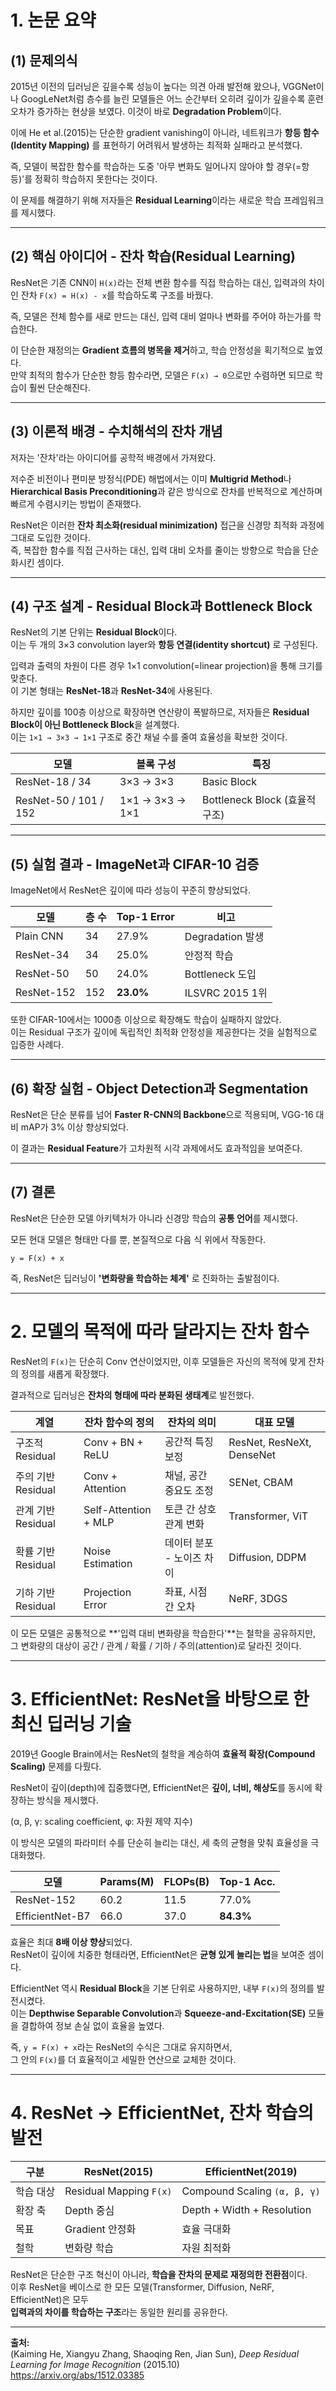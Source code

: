 # 1. 논문 요약

## (1) 문제의식

2015년 이전의 딥러닝은 깊을수록 성능이 높다는 의견 아래 발전해 왔으나, VGGNet이나 GoogLeNet처럼 층수를 늘린 모델들은 어느 순간부터 오히려 깊이가 깊을수록 훈련 오차가 증가하는 현상을 보였다. 이것이 바로 **Degradation Problem**이다.

이에 He et al.(2015)는 단순한 gradient vanishing이 아니라, 네트워크가 **항등 함수(Identity Mapping)** 를 표현하기 어려워서 발생하는 최적화 실패라고 분석했다.

즉, 모델이 복잡한 함수를 학습하는 도중 '아무 변화도 일어나지 않아야 할 경우(=항등)'를 정확히 학습하지 못한다는 것이다.

이 문제를 해결하기 위해 저자들은 **Residual Learning**이라는 새로운 학습 프레임워크를 제시했다.

---

## (2) 핵심 아이디어 - 잔차 학습(Residual Learning)

ResNet은 기존 CNN이 `H(x)`라는 전체 변환 함수를 직접 학습하는 대신, 입력과의 차이인 잔차 `F(x) = H(x) - x`를 학습하도록 구조를 바꿨다.

즉, 모델은 전체 함수를 새로 만드는 대신, 입력 대비 얼마나 변화를 주어야 하는가를 학습한다.

이 단순한 재정의는 **Gradient 흐름의 병목을 제거**하고, 학습 안정성을 획기적으로 높였다.  
만약 최적의 함수가 단순한 항등 함수라면, 모델은 `F(x) → 0`으로만 수렴하면 되므로 학습이 훨씬 단순해진다.

---

## (3) 이론적 배경 - 수치해석의 잔차 개념

저자는 '잔차'라는 아이디어를 공학적 배경에서 가져왔다.

저수준 비전이나 편미분 방정식(PDE) 해법에서는 이미 **Multigrid Method**나 **Hierarchical Basis Preconditioning**과 같은 방식으로 잔차를 반복적으로 계산하며 빠르게 수렴시키는 방법이 존재했다.

ResNet은 이러한 **잔차 최소화(residual minimization)** 접근을 신경망 최적화 과정에 그대로 도입한 것이다.  
즉, 복잡한 함수를 직접 근사하는 대신, 입력 대비 오차를 줄이는 방향으로 학습을 단순화시킨 셈이다.

---

## (4) 구조 설계 - Residual Block과 Bottleneck Block

ResNet의 기본 단위는 **Residual Block**이다.  
이는 두 개의 3×3 convolution layer와 **항등 연결(identity shortcut)** 로 구성된다.

입력과 출력의 차원이 다른 경우 1×1 convolution(=linear projection)을 통해 크기를 맞춘다.  
이 기본 형태는 **ResNet-18**과 **ResNet-34**에 사용된다.

하지만 깊이를 100층 이상으로 확장하면 연산량이 폭발하므로, 저자들은 **Residual Block이 아닌 Bottleneck Block**을 설계했다.  
이는 `1×1 → 3×3 → 1×1` 구조로 중간 채널 수를 줄여 효율성을 확보한 것이다.

| 모델 | 블록 구성 | 특징 |
|------|------------|------|
| ResNet-18 / 34 | 3×3 → 3×3 | Basic Block |
| ResNet-50 / 101 / 152 | 1×1 → 3×3 → 1×1 | Bottleneck Block (효율적 구조) |

---

## (5) 실험 결과 - ImageNet과 CIFAR-10 검증

ImageNet에서 ResNet은 깊이에 따라 성능이 꾸준히 향상되었다.

| 모델 | 층 수 | Top-1 Error | 비고 |
|------|--------|--------------|------|
| Plain CNN | 34 | 27.9% | Degradation 발생 |
| ResNet-34 | 34 | 25.0% | 안정적 학습 |
| ResNet-50 | 50 | 24.0% | Bottleneck 도입 |
| ResNet-152 | 152 | **23.0%** | ILSVRC 2015 1위 |

또한 CIFAR-10에서는 1000층 이상으로 확장해도 학습이 실패하지 않았다.  
이는 Residual 구조가 깊이에 독립적인 최적화 안정성을 제공한다는 것을 실험적으로 입증한 사례다.

---

## (6) 확장 실험 - Object Detection과 Segmentation

ResNet은 단순 분류를 넘어 **Faster R-CNN의 Backbone**으로 적용되며, VGG-16 대비 mAP가 3% 이상 향상되었다.

이 결과는 **Residual Feature**가 고차원적 시각 과제에서도 효과적임을 보여준다.

---

## (7) 결론

ResNet은 단순한 모델 아키텍처가 아니라 신경망 학습의 **공통 언어**를 제시했다.

모든 현대 모델은 형태만 다를 뿐, 본질적으로 다음 식 위에서 작동한다.

`y = F(x) + x`

즉, ResNet은 딥러닝이 **'변화량을 학습하는 체계'** 로 진화하는 출발점이다.

---

# 2. 모델의 목적에 따라 달라지는 잔차 함수

ResNet의 `F(x)`는 단순히 Conv 연산이었지만, 이후 모델들은 자신의 목적에 맞게 잔차의 정의를 새롭게 확장했다.

결과적으로 딥러닝은 **잔차의 형태에 따라 분화된 생태계**로 발전했다.

| 계열 | 잔차 함수의 정의 | 잔차의 의미 | 대표 모델 |
|------|------------------|--------------|------------|
| 구조적 Residual | Conv + BN + ReLU | 공간적 특징 보정 | ResNet, ResNeXt, DenseNet |
| 주의 기반 Residual | Conv + Attention | 채널, 공간 중요도 조정 | SENet, CBAM |
| 관계 기반 Residual | Self-Attention + MLP | 토큰 간 상호 관계 변화 | Transformer, ViT |
| 확률 기반 Residual | Noise Estimation | 데이터 분포 - 노이즈 차이 | Diffusion, DDPM |
| 기하 기반 Residual | Projection Error | 좌표, 시점 간 오차 | NeRF, 3DGS |

이 모든 모델은 공통적으로 **'입력 대비 변화량을 학습한다'**는 철학을 공유하지만,  
그 변화량의 대상이 공간 / 관계 / 확률 / 기하 / 주의(attention)로 달라진 것이다.

---

# 3. EfficientNet: ResNet을 바탕으로 한 최신 딥러닝 기술

2019년 Google Brain에서는 ResNet의 철학을 계승하여 **효율적 확장(Compound Scaling)** 문제를 다뤘다.

ResNet이 깊이(depth)에 집중했다면, EfficientNet은 **깊이, 너비, 해상도**를 동시에 확장하는 방식을 제시했다.

(α, β, γ: scaling coefficient, φ: 자원 제약 지수)

이 방식은 모델의 파라미터 수를 단순히 늘리는 대신, 세 축의 균형을 맞춰 효율성을 극대화했다.

| 모델 | Params(M) | FLOPs(B) | Top-1 Acc. |
|-------|------------|----------|-------------|
| ResNet-152 | 60.2 | 11.5 | 77.0% |
| EfficientNet-B7 | 66.0 | 37.0 | **84.3%** |

효율은 최대 **8배 이상 향상**되었다.  
ResNet이 깊이에 치중한 형태라면, EfficientNet은 **균형 있게 늘리는 법**을 보여준 셈이다.

EfficientNet 역시 **Residual Block**을 기본 단위로 사용하지만, 내부 `F(x)`의 정의를 발전시켰다.  
이는 **Depthwise Separable Convolution**과 **Squeeze-and-Excitation(SE)** 모듈을 결합하여 정보 손실 없이 효율을 높였다.

즉, `y = F(x) + x`라는 ResNet의 수식은 그대로 유지하면서,  
그 안의 `F(x)`를 더 효율적이고 세밀한 연산으로 교체한 것이다.

---

# 4. ResNet → EfficientNet, 잔차 학습의 발전

| 구분 | ResNet(2015) | EfficientNet(2019) |
|------|---------------|--------------------|
| 학습 대상 | Residual Mapping `F(x)` | Compound Scaling `(α, β, γ)` |
| 확장 축 | Depth 중심 | Depth + Width + Resolution |
| 목표 | Gradient 안정화 | 효율 극대화 |
| 철학 | 변화량 학습 | 자원 최적화 |

ResNet은 단순한 구조 혁신이 아니라, **학습을 잔차의 문제로 재정의한 전환점**이다.  
이후 ResNet을 베이스로 한 모든 모델(Transformer, Diffusion, NeRF, EfficientNet)은 모두  
**입력과의 차이를 학습하는 구조**라는 동일한 원리를 공유한다.

---

**출처:**  
(Kaiming He, Xiangyu Zhang, Shaoqing Ren, Jian Sun), *Deep Residual Learning for Image Recognition* (2015.10)  
<https://arxiv.org/abs/1512.03385>
